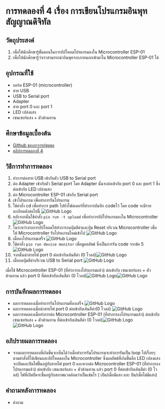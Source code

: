 # การทดลองที่ 4 เรื่อง การเขียนโปรแกรมอินพุทสัญญาณดิจิทัล
## วัตถุประสงค์
1. เพื่อให้นักศึกษารู้ขั้นตอนในการอัปโหลดโปรแกรมลงใน Microcontroller ESP-01
2. เพื่อให้นักศึกษารู้ว่าเราสามารถนำอินพุทจากภายนอกเข้ามาใน Microcontroller ESP-01 ได้
## อุปกรณที่ใช้
* บอร์ด ESP-01 (microcontroller)
* สาย USB
* USB to Serial port
* Adapter
* สาย port 0 และ port 1
* LED เปล่งแสง
* เซนเซอร์แสง + ตัวต้านทาน
## ศึกษาข้อมูลเบื้องต้น
* [Github ของอาจารย์ชุมพล](https://github.com/choompol-boonmee/lab63b)
* [คลิปการทดลองที่ 4](https://www.youtube.com/watch?v=nFqoZT26U5k)
## วิธีการทำการทดลอง
 1. ทำการต่อสาย USB เข้ากับตัว USB to Serial port 
 2. ต่อ Adapter เข้ากับตัว Serial port โดย Adapter นั้นจะต่อเข้ากับ port 0 และ port 1 ซึ่งต่อเข้ากับ LED เปล่งแสง
 3. ต่อ Microcontroller ESP-01 เข้ากับ Serial port 
 4. เข้าโปรแกรม เพื่อทำการรันโปรแกรม 
 5. ใช้คำสั่ง cd เพื่อทำการ path ไปยังโฟลเดอร์ที่ทำการบันทึก codeไว้ โดย code จะมีรายละเอียดดังต่อไปนี้ ![GitHub Logo](https://github.com/chanipamuk/lab63b/blob/main/image/Lab4/LAB4_%E0%B9%92%E0%B9%91%E0%B9%90%E0%B9%93%E0%B9%92%E0%B9%93_0.jpg?raw=true)
 6. หลังจากนั้นใช้คำสั่ง `pio run -t upload` เพื่อทำการอัปโปรแกรมลงใน Microcontroller ![GitHub Logo](https://github.com/chanipamuk/lab63b/blob/main/image/Lab4/LAB4_%E0%B9%92%E0%B9%91%E0%B9%90%E0%B9%93%E0%B9%92%E0%B9%93_1.jpg?raw=true)
 7. ในระหว่างรอการอัปโหลดให้ทำการกดปุ่มสีดำและปุ่ม Reset บริเวณ Microcontroller เพื่อให้ Microcontroller รับโปรแกรมใหม่เข้าไป ![GitHub Logo](https://github.com/chanipamuk/lab63b/blob/main/image/Lab4/LAB4_%E0%B9%92%E0%B9%91%E0%B9%90%E0%B9%93%E0%B9%92%E0%B9%93_2.jpg?raw=true)
 8. เมื่อลงโปรแกรมเสร็จ ![GitHub Logo](https://github.com/chanipamuk/lab63b/blob/main/image/Lab4/LAB4_%E0%B9%92%E0%B9%91%E0%B9%90%E0%B9%93%E0%B9%92%E0%B9%93_3.jpg?raw=true)
 9. ใช้คำสั่ง `pio run device monitor` เพื่อดูผลลัพธ์ ซึ่งเป็นการรัน code จากข้อ 5 ![GitHub Logo](https://github.com/chanipamuk/lab63b/blob/main/image/Lab4/LAB4_%E0%B9%92%E0%B9%91%E0%B9%90%E0%B9%93%E0%B9%92%E0%B9%93_4.jpg?raw=true)
 10. จากนั้นนำสายไฟ port 0 ต่อเข้ากับเส้นสีดำ (0 โวลล์)![GitHub Logo](https://github.com/chanipamuk/lab63b/blob/main/image/Lab4/LAB4_%E0%B9%92%E0%B9%91%E0%B9%90%E0%B9%93%E0%B9%92%E0%B9%93_5.jpg?raw=true)
 11. เมื่อกดปุ่มสีดำบริเวณ USB to Serial port ![GitHub Logo](https://github.com/chanipamuk/lab63b/blob/main/image/Lab4/LAB4_%E0%B9%92%E0%B9%91%E0%B9%90%E0%B9%93%E0%B9%92%E0%B9%93_6.jpg?raw=true)
 
 เมื่อใช้ Microcontroller ESP-01 (ที่ทำการลงโปรแกรมแล้ว) ต่อเข้ากับ เซนเซอร์แสง + ตัวต้านทาน แล้ว port 0 ที่ต่อเข้ากับเส้นสีดำ (0 โวลล์)![GitHub Logo](https://github.com/chanipamuk/lab63b/blob/main/image/Lab4/LAB4_%E0%B9%92%E0%B9%91%E0%B9%90%E0%B9%93%E0%B9%92%E0%B9%93_7.jpg?raw=true)![GitHub Logo](https://github.com/chanipamuk/lab63b/blob/main/image/Lab4/LAB4_%E0%B9%92%E0%B9%91%E0%B9%90%E0%B9%93%E0%B9%92%E0%B9%93_8.jpg?raw=true)
## การบันทึกผลการทดลอง
* ผลการทดลองเมื่อทำการรันโปรแกรมที่ลงเสร็จ ![GitHub Logo](https://github.com/chanipamuk/lab63b/blob/main/image/Lab4/LAB4_%E0%B9%92%E0%B9%91%E0%B9%90%E0%B9%93%E0%B9%92%E0%B9%93_4.jpg?raw=true)
* ผลการทดลองเมื่อนำสายไฟ port 0 ต่อเข้ากับเส้นสีดำ(0 โวลล์) ![GitHub Logo](https://github.com/chanipamuk/lab63b/blob/main/image/Lab4/LAB4_%E0%B9%92%E0%B9%91%E0%B9%90%E0%B9%93%E0%B9%92%E0%B9%93_5.jpg?raw=true)
* ผลการทดลองเมื่อทำการต่อ Microcontroller ESP-01 (ที่ทำการลงโปรแกรมแล้ว) ต่อเข้ากับ เซนเซอร์แสง + ตัวต้านทาน ที่ต่อเข้ากับเส้นสีดำ (0 โวลล์)![GitHub Logo](https://github.com/chanipamuk/lab63b/blob/main/image/Lab4/LAB4_%E0%B9%92%E0%B9%91%E0%B9%90%E0%B9%93%E0%B9%92%E0%B9%93_7.jpg?raw=true)![GitHub Logo](https://github.com/chanipamuk/lab63b/blob/main/image/Lab4/LAB4_%E0%B9%92%E0%B9%91%E0%B9%90%E0%B9%93%E0%B9%92%E0%B9%93_8.jpg?raw=true)
## อภิปรายผลการทดลอง
* จากผลการทดลองที่เกิดขึ้นจะเห็นได้ว่าเมื่อทำการรันโปรแกรมจะทำการรันเป็น loop ไปเรื่อยๆตามคำสั่งที่ได้เขียนและอัปโหลดลงใน Microcontroller ซึ่งผลลัพธ์ที่เกิดขึ้นคือ LED เปลงแสงจะเปิดและปิดไฟขึ้นอยู่กับสายไฟ port 0  และหากต่อ Microcontroller ESP-01 (ที่ทำการลงโปรแกรมแล้ว) ต่อเข้ากับ เซนเซอร์แสง + ตัวต้านทาน แล้ว port 0 ที่ต่อเข้ากับเส้นสีดำ (0 โวลล์) ไฟที่เปิดปิดจะขึ้นอยู่กับสภาพแวดล้อมว่าเป็นเช่นไร ( เปิด/เมื่อมีแสง และ ปิด/เมื่อไม่มีแสง)
## คำถามหลังการทดลอง
* คำถาม 

